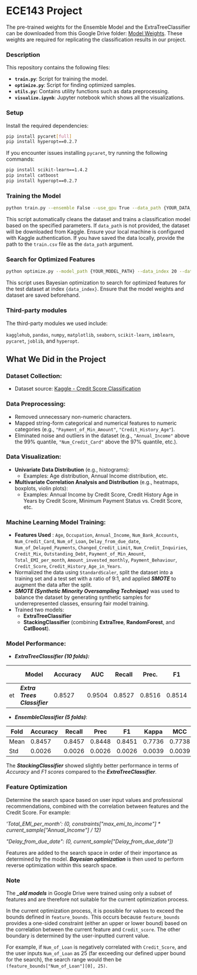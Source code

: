 # ECE143 Project

The pre-trained weights for the Ensemble Model and the ExtraTreeClassifier can be downloaded from this Google Drive folder: [Model Weights](https://drive.google.com/drive/folders/1zXDAAJkvUK8wZCzr4DZojyVU2zw_6_uI?usp=sharing). These weights are required for replicating the classification results in our project.

### **Description**

This repository contains the following files:

- **`train.py`**: Script for training the model.
- **`optimize.py`**: Script for finding optimized samples.
- **`utils.py`:** Contains utility functions such as data preprocessing.
- **`visualize.ipynb`**: Jupyter notebook which shows all the visualizations.

### **Setup**

Install the required dependencies:

```bash
pip install pycaret[full]
pip install hyperopt==0.2.7
```

If you encounter issues installing `pycaret`, try running the following commands:

```bash
pip install scikit-learn==1.4.2
pip install catboost
pip install hyperopt==0.2.7
```

### Training the Model

```bash
python train.py --ensemble False --use_gpu True --data_path {YOUR_DATA_PATH}
```

This script automatically cleans the dataset and trains a classification model based on the specified parameters. If `data_path` is not provided, the dataset will be downloaded from Kaggle. Ensure your local machine is configured with Kaggle authentication. If you have saved the data locally, provide the path to the `train.csv` file as the `data_path` argument.

### Search for Optimized Features

```bash
python optimize.py --model_path {YOUR_MODEL_PATH} --data_index 20 --data_path {YOUR_DATA_PATH}
```

This script uses Bayesian optimization to search for optimized features for the test dataset at index `{data_index}`. Ensure that the model weights and dataset are saved beforehand.

### Third-party modules

The third-party modules we used include:

`kagglehub`, `pandas`, `numpy`, `matplotlib`, `seaborn`, `scikit-learn`, `imblearn`, `pycaret`, `joblib`, and `hyperopt`.

## What We Did in the Project

### **Dataset Collection:**

* Dataset source: [Kaggle - Credit Score Classification](https://www.kaggle.com/datasets/parisrohan/credit-score-classification?select=train.csv)

### **Data Preprocessing:**

* Removed unnecessary non-numeric characters.
* Mapped string-form categorical and numerical features to numeric categories (e.g., `"Payment_of_Min_Amount"`, `"Credit_History_Age"`).
* Eliminated noise and outliers in the dataset (e.g., `"Annual_Income"` above the 99% quantile, `"Num_Credit_Card"` above the 97% quantile, etc.).

### **Data Visualization:**

* **Univariate Data Distribution** (e.g., histograms):
  * Examples: Age distribution, Annual Income distribution, etc.
* **Multivariate Correlation Analysis and Distribution** (e.g., heatmaps, boxplots, violin plots):
  * Examples: Annual Income by Credit Score, Credit History Age in Years by Credit Score, Minimum Payment Status vs. Credit Score, etc.

### **Machine Learning Model Training:**

* **Features Used** :
  `Age`, `Occupation`, `Annual_Income`, `Num_Bank_Accounts`, `Num_Credit_Card`, `Num_of_Loan`, `Delay_from_due_date`, `Num_of_Delayed_Payments`, `Changed_Credit_Limit`, `Num_Credit_Inquiries`, `Credit_Mix`, `Outstanding_Debt`, `Payment_of_Min_Amount`, `Total_EMI_per_month`, `Amount_invested_monthly`, `Payment_Behaviour`, `Credit_Score`, `Credit_History_Age_in_Years`.
* Normalized the data using `StandardScaler`, split the dataset into a training set and a test set with a ratio of 9:1, and applied ***SMOTE*** to augment the data after the split.
* ***SMOTE (Synthetic Minority Oversampling Technique)*** was used to balance the dataset by generating synthetic samples for underrepresented classes, ensuring fair model training.
* Trained two models:
  * **ExtraTreeClassifier**
  * **StackingClassifier** (combining **ExtraTree**, **RandomForest**, and **CatBoost**).

### **Model Performance:**

- ***ExtraTreeClassifier (10 folds):***

|    | Model                                | Accuracy | AUC    | Recall | Prec.  | F1     | Kappa  | MCC    | TT (Sec) |
| -- | ------------------------------------ | -------- | ------ | ------ | ------ | ------ | ------ | ------ | -------- |
| et | ***Extra Trees Classifier*** | 0.8527   | 0.9504 | 0.8527 | 0.8516 | 0.8514 | 0.7790 | 0.7797 | 8.2790   |

- ***EnsembleClassifier (5 folds)***:

| Fold | Accuracy | Recall | Prec   | F1     | Kappa  | MCC    |
| ---- | -------- | ------ | ------ | ------ | ------ | ------ |
| Mean | 0.8457   | 0.8457 | 0.8448 | 0.8451 | 0.7736 | 0.7738 |
| Std  | 0.0026   | 0.0026 | 0.0026 | 0.0026 | 0.0039 | 0.0039 |

The ***StackingClassifier*** showed slightly better performance in terms of *Accuracy* and *F1 scores* compared to the ***ExtraTreeClassifier***.

### Feature Optimization

Determine the search space based on user input values and professional recommendations, combined with the correlation between features and the Credit Score. For example:

*'Total_EMI_per_month': (0, constraints["max_emi_to_income"] * current_sample["Annual_Income"] / 12)*

*"Delay_from_due_date": (0, current_sample["Delay_from_due_date"])*

Features are added to the search space in order of their importance as determined by the model. ***Bayesian optimization*** is then used to perform reverse optimization within this search space.

### Note

The ***_old models*** in Google Drive were trained using only a subset of features and are therefore not suitable for the current optimization process.

In the current optimization process, it is possible for values to exceed the bounds defined in `feature_bounds`. This occurs because `feature_bounds` provides a one-sided constraint (either an upper or lower bound) based on the correlation between the current feature and `Credit_score`. The other boundary is determined by the user-inputted current value.

For example, if `Num_of_Loan` is negatively correlated with `Credit_Score`, and the user inputs `Num_of_Loan` as 25 (far exceeding our defined upper bound for the search), the search range would then be `(feature_bounds["Num_of_Loan"][0], 25)`.
